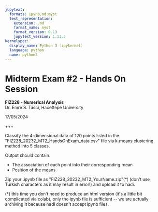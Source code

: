 ```yaml
---
jupytext:
  formats: ipynb,md:myst
  text_representation:
    extension: .md
    format_name: myst
    format_version: 0.13
    jupytext_version: 1.11.5
kernelspec:
  display_name: Python 3 (ipykernel)
  language: python
  name: python3
---
```


# Midterm Exam #2 - Hands On Session
**FIZ228 - Numerical Analysis**  
Dr. Emre S. Tasci, Hacettepe University

17/05/2024

+++

Classify the 4-dimensional data of 120 points listed in the "FIZ228_20232_MT2_HandsOnExam_data.csv" file via k-means clustering method into 5 classes.

Output should contain:

* The association of each point into their corresponding mean
* Position of the means

Zip your .ipynb file as "FIZ228_20232_MT2_YourName.zip"(*) (don't use Turkish characters as it may result in error!) and upload it to hadi.


(*) this time you don't need to produce an html version (it's a little bit complicated via colab), only the ipynb file is sufficient -- we are actually archiving it because hadi doesn't accept ipynb files.

```{code-cell} ipython3

```

